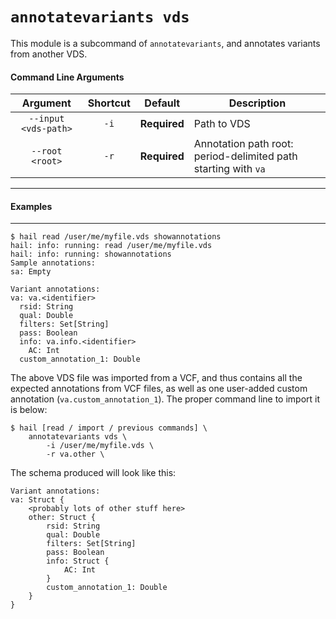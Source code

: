 # `annotatevariants vds`

This module is a subcommand of `annotatevariants`, and annotates variants from another VDS.

#### Command Line Arguments

Argument | Shortcut | Default | Description
:-:  | :-: |:-: | ---
`--input <vds-path>` | `-i` | **Required** | Path to VDS
`--root <root>` | `-r` | **Required** | Annotation path root: period-delimited path starting with `va`

____

#### Examples

____

```
$ hail read /user/me/myfile.vds showannotations
hail: info: running: read /user/me/myfile.vds
hail: info: running: showannotations
Sample annotations:
sa: Empty

Variant annotations:
va: va.<identifier>
  rsid: String
  qual: Double
  filters: Set[String]
  pass: Boolean
  info: va.info.<identifier>
    AC: Int
  custom_annotation_1: Double
```

The above VDS file was imported from a VCF, and thus contains all the expected annotations from VCF files, as well as one user-added custom annotation (`va.custom_annotation_1`).  The proper command line to import it is below:

```
$ hail [read / import / previous commands] \
    annotatevariants vds \
        -i /user/me/myfile.vds \
        -r va.other \
```

The schema produced will look like this:

```
Variant annotations:
va: Struct {
    <probably lots of other stuff here>
    other: Struct {
        rsid: String
        qual: Double
        filters: Set[String]
        pass: Boolean
        info: Struct {
            AC: Int
        }
        custom_annotation_1: Double
    }
}
```
